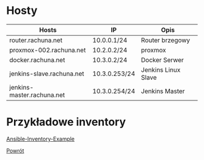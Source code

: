 Hosty
=========

| Hosts                      | IP            | Opis                |
| -------------------------- | --------------| ------------------- |
| router.rachuna.net         | 10.0.0.1/24   | Router brzegowy     |
| proxmox-002.rachuna.net    | 10.2.0.2/24   | proxmox             |
| docker.rachuna.net         | 10.3.0.2/24   | Docker Serwer       |
| jenkins-slave.rachuna.net  | 10.3.0.253/24 | Jenkins Linux Slave |
| jenkins-master.rachuna.net | 10.3.0.254/24 | Jenkins Master      |

Przykładowe inventory
=========

[Ansible-Inventory-Example](https://github.com/wolfsea89/Ansible-Inventory-Example.git)

[Powrót](../../README.md)

